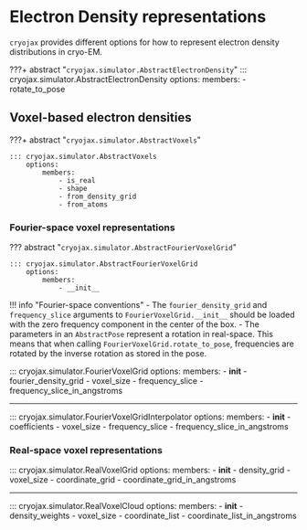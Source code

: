 # Electron Density representations

`cryojax` provides different options for how to represent electron density distributions in cryo-EM.

???+ abstract "`cryojax.simulator.AbstractElectronDensity`"
    ::: cryojax.simulator.AbstractElectronDensity
        options:
            members:
                - rotate_to_pose

## Voxel-based electron densities

???+ abstract "`cryojax.simulator.AbstractVoxels`"

    ::: cryojax.simulator.AbstractVoxels
        options:
            members:
                - is_real
                - shape
                - from_density_grid
                - from_atoms

### Fourier-space voxel representations

??? abstract "`cryojax.simulator.AbstractFourierVoxelGrid`"

    ::: cryojax.simulator.AbstractFourierVoxelGrid
        options:
            members:
                - __init__

!!! info "Fourier-space conventions"
    - The `fourier_density_grid` and `frequency_slice` arguments to
    `FourierVoxelGrid.__init__` should be loaded with the zero frequency
    component in the center of the box.
    - The parameters in an `AbstractPose` represent a rotation in real-space. This means that when calling `FourierVoxelGrid.rotate_to_pose`,
    frequencies are rotated by the inverse rotation as stored in the pose.

::: cryojax.simulator.FourierVoxelGrid
        options:
            members:
                - __init__
                - fourier_density_grid
                - voxel_size
                - frequency_slice
                - frequency_slice_in_angstroms

---

::: cryojax.simulator.FourierVoxelGridInterpolator
        options:
            members:
                - __init__
                - coefficients
                - voxel_size
                - frequency_slice
                - frequency_slice_in_angstroms

### Real-space voxel representations

::: cryojax.simulator.RealVoxelGrid
        options:
            members:
                - __init__
                - density_grid
                - voxel_size
                - coordinate_grid
                - coordinate_grid_in_angstroms

---

::: cryojax.simulator.RealVoxelCloud
        options:
            members:
                - __init__
                - density_weights
                - voxel_size
                - coordinate_list
                - coordinate_list_in_angstroms
